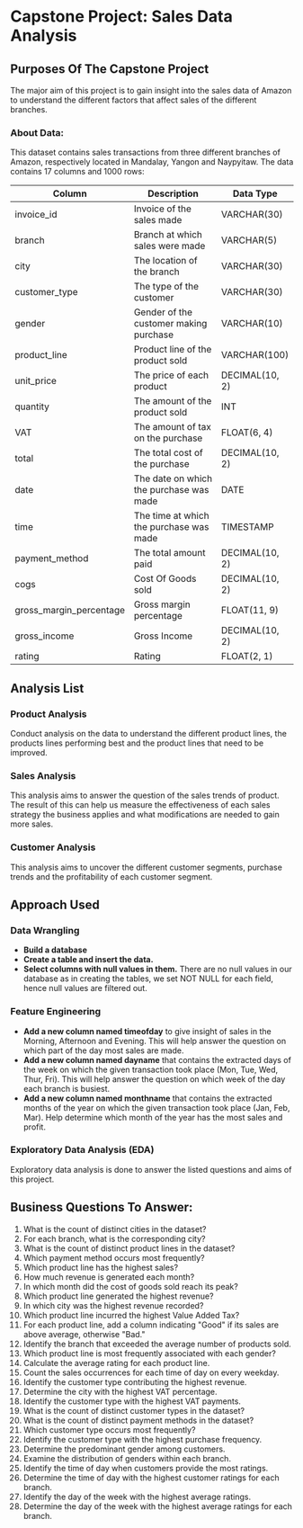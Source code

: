 # Capstone Project: Sales Data Analysis

## Purposes Of The Capstone Project

The major aim of this project is to gain insight into the sales data of Amazon to understand the different factors that affect sales of the different branches.

### About Data:

This dataset contains sales transactions from three different branches of Amazon, respectively located in Mandalay, Yangon and Naypyitaw. The data contains 17 columns and 1000 rows:

| Column                 | Description                                    | Data Type   |
|------------------------|------------------------------------------------|-------------|
| invoice_id             | Invoice of the sales made                      | VARCHAR(30) |
| branch                 | Branch at which sales were made                | VARCHAR(5)  |
| city                   | The location of the branch                     | VARCHAR(30) |
| customer_type          | The type of the customer                       | VARCHAR(30) |
| gender                 | Gender of the customer making purchase         | VARCHAR(10) |
| product_line           | Product line of the product sold               | VARCHAR(100)|
| unit_price             | The price of each product                      | DECIMAL(10, 2) |
| quantity               | The amount of the product sold                 | INT         |
| VAT                    | The amount of tax on the purchase              | FLOAT(6, 4) |
| total                  | The total cost of the purchase                 | DECIMAL(10, 2) |
| date                   | The date on which the purchase was made        | DATE        |
| time                   | The time at which the purchase was made        | TIMESTAMP   |
| payment_method         | The total amount paid                          | DECIMAL(10, 2) |
| cogs                   | Cost Of Goods sold                             | DECIMAL(10, 2) |
| gross_margin_percentage| Gross margin percentage                         | FLOAT(11, 9) |
| gross_income           | Gross Income                                   | DECIMAL(10, 2) |
| rating                 | Rating                                         | FLOAT(2, 1)  |

## Analysis List

### Product Analysis

Conduct analysis on the data to understand the different product lines, the products lines performing best and the product lines that need to be improved.

### Sales Analysis

This analysis aims to answer the question of the sales trends of product. The result of this can help us measure the effectiveness of each sales strategy the business applies and what modifications are needed to gain more sales.

### Customer Analysis

This analysis aims to uncover the different customer segments, purchase trends and the profitability of each customer segment.

## Approach Used

### Data Wrangling

- **Build a database**
- **Create a table and insert the data.**
- **Select columns with null values in them.** There are no null values in our database as in creating the tables, we set NOT NULL for each field, hence null values are filtered out.

### Feature Engineering

- **Add a new column named timeofday** to give insight of sales in the Morning, Afternoon and Evening. This will help answer the question on which part of the day most sales are made.
- **Add a new column named dayname** that contains the extracted days of the week on which the given transaction took place (Mon, Tue, Wed, Thur, Fri). This will help answer the question on which week of the day each branch is busiest.
- **Add a new column named monthname** that contains the extracted months of the year on which the given transaction took place (Jan, Feb, Mar). Help determine which month of the year has the most sales and profit.

### Exploratory Data Analysis (EDA)

Exploratory data analysis is done to answer the listed questions and aims of this project.

## Business Questions To Answer:

1. What is the count of distinct cities in the dataset?
2. For each branch, what is the corresponding city?
3. What is the count of distinct product lines in the dataset?
4. Which payment method occurs most frequently?
5. Which product line has the highest sales?
6. How much revenue is generated each month?
7. In which month did the cost of goods sold reach its peak?
8. Which product line generated the highest revenue?
9. In which city was the highest revenue recorded?
10. Which product line incurred the highest Value Added Tax?
11. For each product line, add a column indicating "Good" if its sales are above average, otherwise "Bad."
12. Identify the branch that exceeded the average number of products sold.
13. Which product line is most frequently associated with each gender?
14. Calculate the average rating for each product line.
15. Count the sales occurrences for each time of day on every weekday.
16. Identify the customer type contributing the highest revenue.
17. Determine the city with the highest VAT percentage.
18. Identify the customer type with the highest VAT payments.
19. What is the count of distinct customer types in the dataset?
20. What is the count of distinct payment methods in the dataset?
21. Which customer type occurs most frequently?
22. Identify the customer type with the highest purchase frequency.
23. Determine the predominant gender among customers.
24. Examine the distribution of genders within each branch.
25. Identify the time of day when customers provide the most ratings.
26. Determine the time of day with the highest customer ratings for each branch.
27. Identify the day of the week with the highest average ratings.
28. Determine the day of the week with the highest average ratings for each branch.

